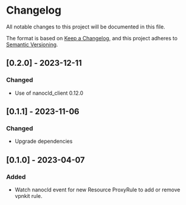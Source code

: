 # Changelog

All notable changes to this project will be documented in this file.

The format is based on [Keep a Changelog](https://keepachangelog.com/en/1.0.0/),
and this project adheres to [Semantic Versioning](https://semver.org/spec/v2.0.0.html).

## [0.2.0] - 2023-12-11

### Changed

- Use of nanocld_client 0.12.0

## [0.1.1] - 2023-11-06

### Changed

- Upgrade dependencies

## [0.1.0] - 2023-04-07

### Added

- Watch nanocld event for new Resource ProxyRule to add or remove vpnkit rule.
